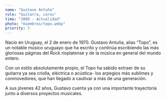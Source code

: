 ```yaml
---
name: "Gustavo Antuña"
role: "Guitarra, coros"
time: "2009 - Actualidad"
photo: "miembros/topo.webp"
priority: 3
---
```


Nacio en Uruguay, el 2 de enero de 1970. Gustavo Antuña, alias “Topo”, es un
notable músico uruguayo que ha escrito y continúa escribiendo las más
gloriosas páginas del Rock rioplatense y de la música en general del mundo entero.

Con un estilo absolutamente propio, el Topo ha sabido extraer de su guitarra
ya sea criolla, eléctrica o acústica- los arpegios más sublimes y conmovedores,
que han llegado a cautivar a más de una generación.

A sus jóvenes 42 años, Gustavo cuenta ya con una importante trayectoria junto a
diversos proyectos musicales.
